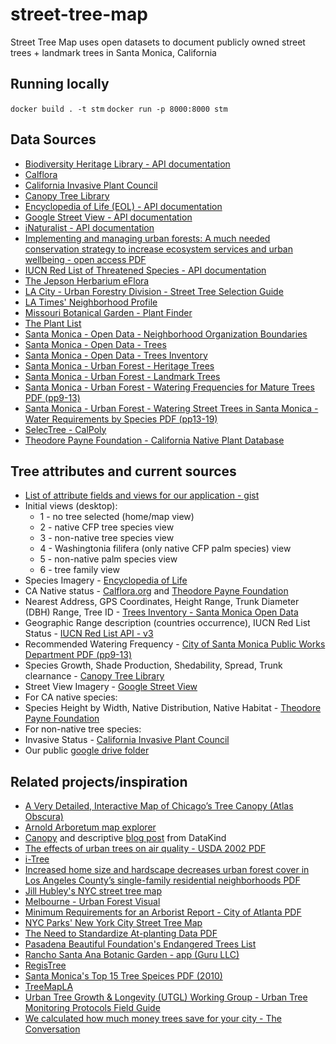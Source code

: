 # street-tree-map

Street Tree Map uses open datasets to document publicly owned street trees + landmark trees in Santa Monica, California

## Running locally
`docker build . -t stm`
`docker run -p 8000:8000 stm`

## Data Sources
* [Biodiversity Heritage Library - API documentation](https://www.biodiversitylibrary.org/api2/docs/docs.html)
* [Calflora](http://www.calflora.org/)
* [California Invasive Plant Council](http://www.cal-ipc.org/plants/inventory/)
* [Canopy Tree Library](https://canopy.org/tree-info/canopy-tree-library/)
* [Encyclopedia of Life (EOL) - API documentation](http://eol.org/api)
* [Google Street View - API documentation](https://developers.google.com/maps/documentation/streetview/)
* [iNaturalist - API documentation](https://www.inaturalist.org/pages/api+reference)
* [Implementing and managing urban forests: A much needed conservation strategy to increase ecosystem services and urban wellbeing - open access PDF](https://www.sciencedirect.com/science/article/pii/S0304380017300960?via%3Dihub)
* [IUCN Red List of Threatened Species - API documentation](http://apiv3.iucnredlist.org/)
* [The Jepson Herbarium eFlora](http://ucjeps.berkeley.edu/eflora/)
* [LA City - Urban Forestry Division - Street Tree Selection Guide](http://bss.lacity.org/urbanforestry/streettreeselectionguide.htm)
* [LA Times' Neighborhood Profile](http://maps.latimes.com/neighborhoods/neighborhood/santa-monica/)
* [Missouri Botanical Garden - Plant Finder](http://www.missouribotanicalgarden.org/plantfinder/plantfindersearch.aspx)
* [The Plant List](http://www.theplantlist.org/)
* [Santa Monica - Open Data - Neighborhood Organization Boundaries](https://data.smgov.net/Public-Assets/Neighborhood-Organization-Boundaries/juzu-tcbz/data)
* [Santa Monica - Open Data - Trees](https://data.smgov.net/Public-Assets/Trees/ekya-mi9c)
* [Santa Monica - Open Data - Trees Inventory](https://data.smgov.net/Public-Assets/Trees-Inventory/w8ue-6cnd)
* [Santa Monica - Urban Forest - Heritage Trees](https://www.smgov.net/Portals/UrbanForest/content.aspx?id=53687092939)
* [Santa Monica - Urban Forest - Landmark Trees](https://www.smgov.net/Portals/UrbanForest/content.aspx?id=53687091867)
* [Santa Monica - Urban Forest - Watering Frequencies for Mature Trees PDF (pp9-13)](https://www.smgov.net/uploadedFiles/Portals/UrbanForest/FINAL%20Trees%20Watering%20Guidelines.pdf)
* [Santa Monica - Urban Forest - Watering Street Trees in Santa Monica - Water Requirements by Species PDF (pp13-19)](https://www.smgov.net/uploadedFiles/Portals/UrbanForest/Maintenance/WateringStreetTrees.pdf)
* [SelecTree - CalPoly](https://selectree.calpoly.edu/)
* [Theodore Payne Foundation - California Native Plant Database](http://www.theodorepayne.org/mediawiki/index.php?title=California_Native_Plant_Library)

## Tree attributes and current sources
* [List of attribute fields and views for our application - gist](https://gist.github.com/Reltre/6554dfc430986803553d84742f1b88a9)
* Initial views (desktop): 
  * 1 - no tree selected (home/map view)
  * 2 - native CFP tree species view
  * 3 - non-native tree species view 
  * 4 - Washingtonia filifera (only native CFP palm species) view
  * 5 - non-native palm species view
  * 6 - tree family view
* Species Imagery - [Encyclopedia of Life](http://eol.org/api)
* CA Native status - [Calflora.org](www.calflora.org) and [Theodore Payne Foundation](http://www.theodorepayne.org/mediawiki/index.php?title=California_Native_Plant_Library)
* Nearest Address, GPS Coordinates, Height Range, Trunk Diameter (DBH) Range, Tree ID - [Trees Inventory - Santa Monica Open Data](https://data.smgov.net/Public-Assets/Trees-Inventory/w8ue-6cnd)
* Geographic Range description (countries occurrence), IUCN Red List Status - [IUCN Red List API - v3](http://apiv3.iucnredlist.org/)
* Recommended Watering Frequency - [City of Santa Monica Public Works Department PDF (pp9-13)](https://www.smgov.net/uploadedFiles/Portals/UrbanForest/FINAL%20Trees%20Watering%20Guidelines.pdf)
* Species Growth, Shade Production, Shedability, Spread, Trunk clearnance - [Canopy Tree Library](https://canopy.org/tree-info/canopy-tree-library/)
* Street View Imagery - [Google Street View](https://developers.google.com/maps/documentation/streetview/)
* For CA native species: 
* Species Height by Width, Native Distribution, Native Habitat - [Theodore Payne Foundation](http://www.theodorepayne.org/mediawiki/index.php?title=California_Native_Plant_Library)
* For non-native tree species:
* Invasive Status - [California Invasive Plant Council](https://www.cal-ipc.org/plants/inventory/)
* Our public [google drive folder](https://drive.google.com/drive/u/1/folders/1PfSpH5yuydJEK-sD-PPTXcj9jHA6QLi4)

## Related projects/inspiration
* [A Very Detailed, Interactive Map of Chicago’s Tree Canopy (Atlas Obscura)](https://www.atlasobscura.com/articles/chicago-tree-canopy-map-2017)
* [Arnold Arboretum map explorer](https://arboretum.harvard.edu/explorer/?utm_source=topnav&utm_medium=nav&utm_campaign=top-menu-map)
* [Canopy](https://github.com/seeread/canopy) and descriptive [blog post](http://www.datakind.org/projects/out-on-a-limb-for-data) from DataKind
* [The effects of urban trees on air quality - USDA 2002 PDF](https://www.nrs.fs.fed.us/units/urban/local-resources/downloads/Tree_Air_Qual.pdf)
* [i-Tree](https://www.itreetools.org/)
* [Increased home size and hardscape decreases urban forest cover in Los Angeles County’s single-family residential neighborhoods PDF](http://johnwilson.usc.edu/wp-content/uploads/2018/03/Increased-home-size-and-hardscape-decreases-urban-forest-cover-in-Los-Angeles-Countys-single-family-residential-neighborhoods.pdf)
* [Jill Hubley's NYC street tree map](https://github.com/jhubley/street-trees)
* [Melbourne - Urban Forest Visual](http://melbourneurbanforestvisual.com.au/)
* [Minimum Requirements for an Arborist Report - City of Atlanta PDF](https://www.atlantaga.gov/home/showdocument?id=20151)
* [NYC Parks' New York City Street Tree Map](https://tree-map.nycgovparks.org/)
* [The Need to Standardize At-planting Data PDF](https://urbanforestry.indiana.edu/doc/publications/2015-need-to-standardize.pdf)
* [Pasadena Beautiful Foundation's Endangered Trees List](http://www.pasadenabeautiful.org/green-links/endangered-trees-list/)
* [Rancho Santa Ana Botanic Garden - app (Guru LLC)](https://itunes.apple.com/us/app/rancho-santa-ana-botanic-garde/id1389785599?mt=8)
* [RegisTree](http://www.vision.caltech.edu/registree/)
* [Santa Monica's Top 15 Tree Speices PDF (2010)](http://csmgisweb.smgov.net/docs/mapcatalog/trees.pdf)
* [TreeMapLA](https://www.opentreemap.org/latreemap/map/)
* [Urban Tree Growth & Longevity (UTGL) Working Group - Urban Tree Monitoring Protocols Field Guide](http://www.urbantreegrowth.org/field-guide.html)
* [We calculated how much money trees save for your city - The Conversation](http://theconversation.com/we-calculated-how-much-money-trees-save-for-your-city-95198)
